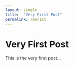```yaml
---
layout: single
title:  "Very First Post"
permalink: /me/1st
---
```

# Very First Post

This is the very first post...
